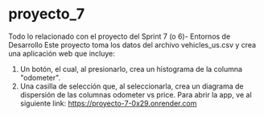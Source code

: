 # proyecto_7
Todo lo relacionado con el proyecto del Sprint 7 (o 6)- Entornos de Desarrollo
Este proyecto toma los datos del archivo vehicles_us.csv y crea una aplicación web que incluye:
1. Un botón, el cual, al presionarlo, crea un histograma de la columna "odometer".
2. Una casilla de selección que, al seleccionarla, crea un diagrama de dispersión de las columnas odometer vs price.
Para abrir la app, ve al siguiente link: https://proyecto-7-0x29.onrender.com

